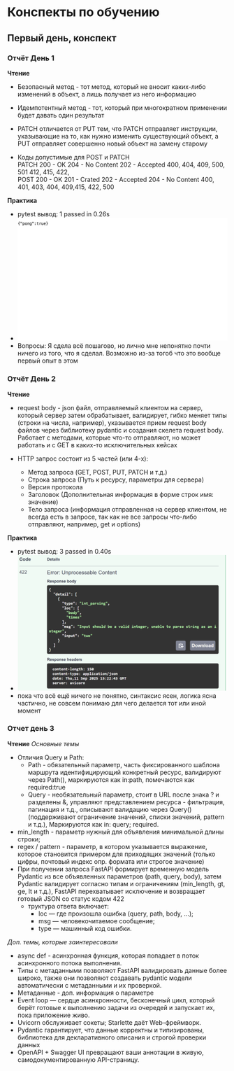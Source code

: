 # Конспекты по обучению

## Первый день, конспект

### Отчёт День 1
**Чтение**  
- Безопасный метод - тот метод, который не вносит каких-либо изменений в объект, а лишь получает из него информацию

- Идемпотентный метод - тот, который при многократном применении будет давать один результат

- PATCH отличается от PUT тем, что PATCH отправляет инструкции, указывающие на то, как нужно изменить существующий объект, а PUT отправляет совершенно новый объект на замену старому

- Коды допустимые для POST и PATCH <br>
 PATCH
200 - OK
204 - No Content
202 - Accepted
400, 404, 409, 500, 501
412, 415, 422, <br>
 POST 
200 - OK
201 - Crated 
202 - Accepted
204 - No Content
400, 401, 403,
404, 409,415,
422, 500

**Практика**  
- pytest вывод: 1 passed in 0.26s
- <img src="day01.png">
- Вопросы: Я сдела всё пошагово, но лично мне непонятно почти ничего из того, что я сделал. Возможно из-за тогоб что это вообще первый опыт в этом

### Отчёт День 2
**Чтение** 
- request body - json файл, отправляемый клиентом на сервер, который сервер затем обрабатывает, валидирует, гибко меняет типы (строки на числа, например), указывается прием request body файлов через библиотеку pydantic и создания скелета request body. Работает с методами, которые что-то отправляют, но может работать и с GET в каких-то исключительных кейсах

- HTTP запрос состоит из 5 частей (или 4-х):
    - Метод запроса (GET, POST, PUT, PATCH и т.д.)
    - Строка запроса (Путь к ресурсу, параметры для сервера)
    - Версия протокола 
    - Заголовок (Дополнительная информация в форме строк имя: значение)
    - Тело запроса (информация отправленная на сервер клиентом, не всегда есть в запросе, так как не все запросы что-либо отправляют, например, get и options)

**Практика**
- pytest вывод: 3 passed in 0.40s
- <img src="day02.png">
- пока что всё ещё ничего не понятно, синтаксис ясен, логика ясна частично, не совсем понимаю для чего делается тот или иной момент

### Отчет день 3
**Чтение**
*Основные темы*
- Отличия Query и Path:
    - Path - обязательный параметр, часть фиксированного шаблона маршрута идентифицирующий конкретный ресурс, валидируют через Path(), маркируются как in:path, помечаются как required:true
    - Query - необязательный параметр, стоит в URL после знака ? и разделены &, управляют представлением ресурса - фильтрация, пагинация и т.д., описывают валидацию через Query() (поддерживают ограничение значений, списки значений, pattern и т.д.), Маркируются как in: query; required.
- min_length - параметр нужный для объявления минимальной длины строки;
- regex / pattern - параметр, в котором указывается выражение, которое становится примером для приходящих значений (только цифры, почтовый индекс опр. формата или строгое значение)
- При получении запроса FastAPI формирует временную модель Pydantic из все объявленных параметров (path, query, body), затем Pydantic валидирует согласно типам и ограничениям (min_length, gt, ge, lt и т.д.), FastAPI перехватывает исключение и возвращает готовый JSON со статус кодом 422
    - труктура ответа включает:
        - loc — где произошла ошибка (query, path, body, …);
        - msg — человекочитаемое сообщение;
        - type — машинный код ошибки.

*Доп. темы, которые заинтересовали*
- async def - асинхронная функция, которая попадает в поток асинхронного потока выполнения.
- Типы с метаданными позволяют FastAPI валидировать данные более широко, также они позволяют создавать pydantic модели автоматически с метаданными и их проверкой.
- Метаданные - доп. информация о параметре
- Event loop — сердце асинхронности, бесконечный цикл, который берёт готовые к выполнению задачи из очередей и запускает их, пока приложение живо.
- Uvicorn обслуживает сокеты; Starlette даёт Web-фреймворк.
- Pydantic гарантирует, что данные корректны и типизированы,  библиотека для декларативного описания и строгой проверки данных
- OpenAPI + Swagger UI превращают ваши аннотации в живую, самодокументированную API-страницу.

